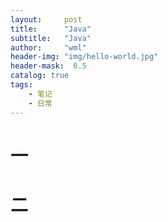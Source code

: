 ```yaml
---
layout:     post
title:      "Java"
subtitle:   "Java"
author:     "wml"
header-img: "img/hello-world.jpg"
header-mask:  0.5
catalog: true
tags:
    - 笔记
    - 日常
---
```


# 一
# 二
